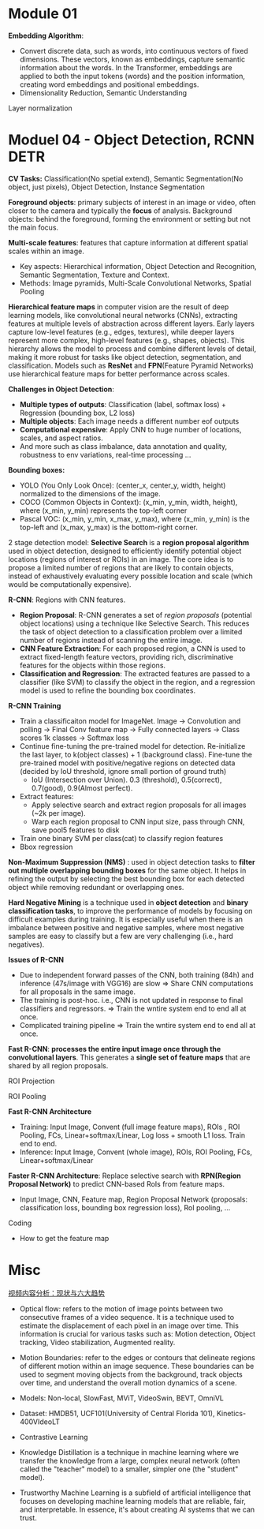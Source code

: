 # Module 01

**Embedding Algorithm**: 

- Convert discrete data, such as words, into continuous vectors of fixed dimensions. These vectors, known as embeddings, capture semantic information about the words. In the Transformer, embeddings are applied to both the input tokens (words) and the position information, creating word embeddings and positional embeddings. 
- Dimensionality Reduction, Semantic Understanding

Layer normalization







# Moduel 04 - Object Detection, RCNN DETR

**CV Tasks:** Classification(No spetial extend), Semantic Segmentation(No object, just pixels), Object Detection, Instance Segmentation

**Foreground objects**: primary subjects of interest in an image or video, often closer to the camera and typically the **focus** of analysis. Background objects: behind the foreground, forming the environment or setting but not the main focus.  

**Multi-scale features**: features that capture information at different spatial scales within an image. 

- Key aspects: Hierarchical information, Object Detection and Recognition, Semantic Segmentation, Texture and Context. 
-  Methods: Image pyramids, Multi-Scale Convolutional Networks, Spatial Pooling

**Hierarchical feature maps** in computer vision are the result of deep learning models, like convolutional neural networks (CNNs), extracting features at multiple levels of abstraction across different layers. Early layers capture low-level features (e.g., edges, textures), while deeper layers represent more complex, high-level features (e.g., shapes, objects). This hierarchy allows the model to process and combine different levels of detail, making it more robust for tasks like object detection, segmentation, and classification. Models such as **ResNet** and **FPN**(Feature Pyramid Networks) use hierarchical feature maps for better performance across scales.

**Challenges in Object Detection**: 

- **Multiple types of outputs**: Classification (label, softmax loss) + Regression (bounding box, L2 loss)
- **Multiple objects**: Each image needs a different number eof outputs
- **Computational expensive**: Apply CNN to huge number of locations, scales, and aspect ratios. 
- And more such as class imbalance, data annotation and quality, robustness to env variations, real-time processing ... 

**Bounding boxes:** 

- YOLO (You Only Look Once):  (center_x, center_y, width, height) normalized to the dimensions of the image. 
- COCO (Common Objects in Context): (x_min, y_min, width, height), where (x_min, y_min) represents the top-left corner
- Pascal VOC: (x_min, y_min, x_max, y_max), where (x_min, y_min) is the top-left and (x_max, y_max) is the bottom-right corner. 

2 stage detection model: **Selective Search** is a **region proposal algorithm** used in object detection, designed to efficiently identify potential object locations (regions of interest or ROIs) in an image. The core idea is to propose a limited number of regions that are likely to contain objects, instead of exhaustively evaluating every possible location and scale (which would be computationally expensive).

**R-CNN**: Regions with CNN features. 

- **Region Proposal**: R-CNN generates a set of *region proposals* (potential object locations) using a technique like Selective Search. This reduces the task of object detection to a classification problem over a limited number of regions instead of scanning the entire image.
- **CNN Feature Extraction**: For each proposed region, a CNN is used to extract fixed-length feature vectors, providing rich, discriminative features for the objects within those regions.
- **Classification and Regression**: The extracted features are passed to a classifier (like SVM) to classify the object in the region, and a regression model is used to refine the bounding box coordinates.

**R-CNN Training**

- Train a classificaiton model for ImageNet. Image -> Convolution and polling -> Final Conv feature map -> Fully connected layers -> Class scores 1k classes -> Softmax loss
- Continue fine-tuning the pre-trained model for detection. Re-initialize the last layer, to k(object classes) + 1 (background class). Fine-tune the pre-trained model with positive/negative regions on detected data (decided by IoU threshold, ignore small portion of ground truth)
  - IoU (Intersection over Union). 0.3 (threshold), 0.5(correct), 0.7(good), 0.9(Almost perfect). 
- Extract features: 
  - Apply selective search and extract region proposals for all images (~2k per image). 
  - Warp each region proposal to CNN input size, pass through CNN, save pool5 features to disk
- Train one binary SVM per class(cat) to classify region features
- Bbox regression

**Non-Maximum Suppression (NMS)** : used in object detection tasks to **filter out multiple overlapping bounding boxes** for the same object. It helps in refining the output by selecting the best bounding box for each detected object while removing redundant or overlapping ones.

**Hard Negative Mining** is a technique used in **object detection** and **binary classification tasks**, to improve the performance of models by focusing on difficult examples during training. It is especially useful when there is an imbalance between positive and negative samples, where most negative samples are easy to classify but a few are very challenging (i.e., hard negatives).

**Issues of R-CNN**

- Due to independent forward passes of the CNN, both training (84h) and inference (47s/image with VGG16) are slow => Share CNN computations for all proposals in the same image. 
- The training is post-hoc. i.e., CNN is not updated in response to final classifiers and regressors.  => Train the wntire system end to end all at once. 
- Complicated training pipeline => Train the wntire system end to end all at once. 

**Fast R-CNN**:  **processes the entire input image once through the convolutional layers**. This generates a **single set of feature maps** that are shared by all region proposals.

ROI Projection

ROI Pooling

**Fast R-CNN Architecture**

- Training: Input Image, Convent (full image feature maps), ROIs , ROI Pooling, FCs, Linear+softmax/Linear, Log loss + smooth L1 loss. Train end to end. 
- Inference: Input Image, Convent (whole image), ROIs, ROI Pooling, FCs, Linear+softmax/Linear

**Faster R-CNN Architecture**: Replace selective search with **RPN(Region Proposal Network)** to predict CNN-based RoIs from feature maps. 

- Input Image, CNN, Feature map, Region Proposal Network (proposals: classification loss, bounding box regression loss), RoI pooling, ... 



Coding

- How to get the feature map

# Misc

[视频内容分析：现状与六大趋势](https://fvl.fudan.edu.cn/_upload/article/files/3b/ca/e4f4b632467c8b42d3d02238b2b3/bb3faf3e-8461-468f-b269-dc4cbf58680c.pdf)

- Optical flow: refers to the motion of image points between two consecutive frames of a video sequence. It is a technique used to estimate the displacement of each pixel in an image over time. This information is crucial for various tasks such as: Motion detection, Object tracking, Video stabilization, Augmented reality.

- Motion Boundaries: refer to the edges or contours that delineate regions of different motion within an image sequence. These boundaries can be used to segment moving objects from the background, track objects over time, and understand the overall motion dynamics of a scene.

- Models: Non-local, SlowFast, MViT, VideoSwin, BEVT, OmniVL

- Dataset: HMDB51, UCF101(University of Central Florida 101), Kinetics-400VIdeoLT

- Contrastive Learning

- Knowledge Distillation is a technique in machine learning where we transfer the knowledge from a large, complex neural network (often called the "teacher" model) to a smaller, simpler one (the "student" model).

- Trustworthy Machine Learning is a subfield of artificial intelligence that focuses on developing machine learning models that are reliable, fair, and interpretable. In essence, it's about creating AI systems that we can trust.